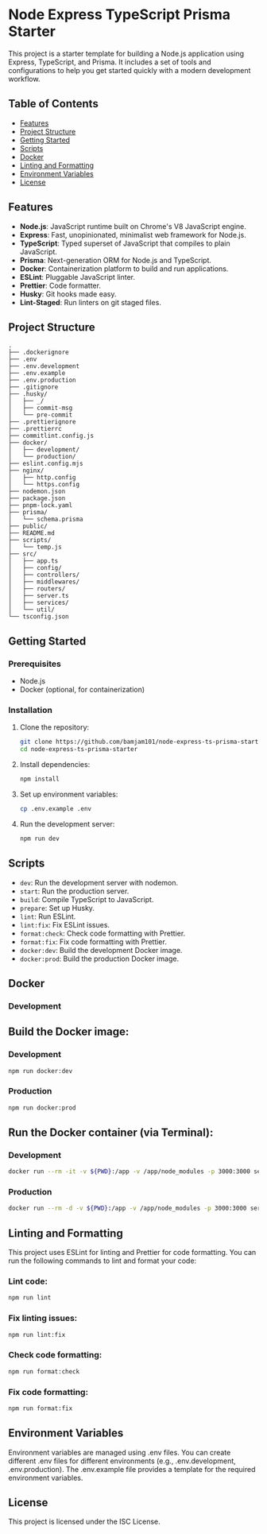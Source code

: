 # Node Express TypeScript Prisma Starter

This project is a starter template for building a Node.js application using Express, TypeScript, and Prisma. It includes a set of tools and configurations to help you get started quickly with a modern development workflow.

## Table of Contents

- [Features](#features)
- [Project Structure](#project-structure)
- [Getting Started](#getting-started)
- [Scripts](#scripts)
- [Docker](#docker)
- [Linting and Formatting](#linting-and-formatting)
- [Environment Variables](#environment-variables)
- [License](#license)

## Features

- **Node.js**: JavaScript runtime built on Chrome's V8 JavaScript engine.
- **Express**: Fast, unopinionated, minimalist web framework for Node.js.
- **TypeScript**: Typed superset of JavaScript that compiles to plain JavaScript.
- **Prisma**: Next-generation ORM for Node.js and TypeScript.
- **Docker**: Containerization platform to build and run applications.
- **ESLint**: Pluggable JavaScript linter.
- **Prettier**: Code formatter.
- **Husky**: Git hooks made easy.
- **Lint-Staged**: Run linters on git staged files.

## Project Structure

```plaintext
.
├── .dockerignore
├── .env
├── .env.development
├── .env.example
├── .env.production
├── .gitignore
├── .husky/
│   ├── _/
│   ├── commit-msg
│   └── pre-commit
├── .prettierignore
├── .prettierrc
├── commitlint.config.js
├── docker/
│   ├── development/
│   └── production/
├── eslint.config.mjs
├── nginx/
│   ├── http.config
│   └── https.config
├── nodemon.json
├── package.json
├── pnpm-lock.yaml
├── prisma/
│   └── schema.prisma
├── public/
├── README.md
├── scripts/
│   └── temp.js
├── src/
│   ├── app.ts
│   ├── config/
│   ├── controllers/
│   ├── middlewares/
│   ├── routers/
│   ├── server.ts
│   ├── services/
│   └── util/
└── tsconfig.json
```

## Getting Started

### Prerequisites

- Node.js
- Docker (optional, for containerization)

### Installation

1. Clone the repository:
    ```sh
    git clone https://github.com/bamjam101/node-express-ts-prisma-starter.git
    cd node-express-ts-prisma-starter
    ```

2. Install dependencies:
    ```sh
    npm install
    ```

3. Set up environment variables:
    ```sh
    cp .env.example .env
    ```

4. Run the development server:
    ```sh
    npm run dev
    ```

## Scripts

- `dev`: Run the development server with nodemon.
- `start`: Run the production server.
- `build`: Compile TypeScript to JavaScript.
- `prepare`: Set up Husky.
- `lint`: Run ESLint.
- `lint:fix`: Fix ESLint issues.
- `format:check`: Check code formatting with Prettier.
- `format:fix`: Fix code formatting with Prettier.
- `docker:dev`: Build the development Docker image.
- `docker:prod`: Build the production Docker image.

## Docker

### Development

## Build the Docker image:
### Development
```sh
npm run docker:dev
```
### Production
```sh
npm run docker:prod
```

## Run the Docker container (via Terminal):
### Development
```sh
docker run --rm -it -v ${PWD}:/app -v /app/node_modules -p 3000:3000 server-app:dev
```
### Production
```sh
docker run --rm -d -v ${PWD}:/app -v /app/node_modules -p 3000:3000 server-app:1.0.0
```

## Linting and Formatting
This project uses ESLint for linting and Prettier for code formatting. You can run the following commands to lint and format your code:
### Lint code:
```sh
npm run lint
```
### Fix linting issues:
```sh
npm run lint:fix
```
### Check code formatting:
```sh
npm run format:check
```
### Fix code formatting:
```sh
npm run format:fix
```

## Environment Variables
Environment variables are managed using .env files. You can create different .env files for different environments (e.g., .env.development, .env.production). The .env.example file provides a template for the required environment variables.

## License
This project is licensed under the ISC License.